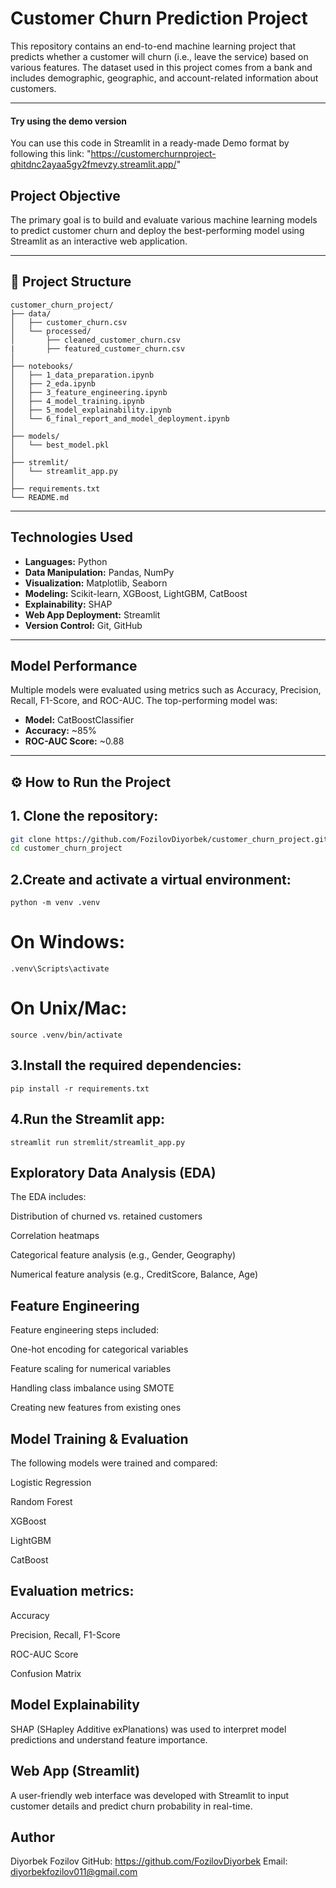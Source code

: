 # Customer Churn Prediction Project

This repository contains an end-to-end machine learning project that predicts whether a customer will churn (i.e., leave the service) based on various features. The dataset used in this project comes from a bank and includes demographic, geographic, and account-related information about customers.

---
####  Try using the demo version
You can use this code in Streamlit in a ready-made Demo format by following this link: "https://customerchurnproject-qhitdnc2ayaa5gy2fmevzy.streamlit.app/"

## Project Objective

The primary goal is to build and evaluate various machine learning models to predict customer churn and deploy the best-performing model using Streamlit as an interactive web application.

---

## 📁 Project Structure

```
customer_churn_project/
├── data/
│   ├── customer_churn.csv
│   └── processed/
│       ├── cleaned_customer_churn.csv
|       ├── featured_customer_churn.csv 
│
├── notebooks/
│   ├── 1_data_preparation.ipynb
│   ├── 2_eda.ipynb
│   ├── 3_feature_engineering.ipynb
│   ├── 4_model_training.ipynb
│   ├── 5_model_explainability.ipynb
│   └── 6_final_report_and_model_deployment.ipynb
│
├── models/
│   └── best_model.pkl
│
├── stremlit/
│   └── streamlit_app.py
│
├── requirements.txt
└── README.md
```




---

## Technologies Used

- **Languages:** Python  
- **Data Manipulation:** Pandas, NumPy  
- **Visualization:** Matplotlib, Seaborn  
- **Modeling:** Scikit-learn, XGBoost, LightGBM, CatBoost  
- **Explainability:** SHAP  
- **Web App Deployment:** Streamlit  
- **Version Control:** Git, GitHub  

---

## Model Performance

Multiple models were evaluated using metrics such as Accuracy, Precision, Recall, F1-Score, and ROC-AUC. The top-performing model was:

- **Model:** CatBoostClassifier  
- **Accuracy:** ~85%  
- **ROC-AUC Score:** ~0.88  

---

## ⚙️ How to Run the Project

## 1. **Clone the repository:**
```bash
git clone https://github.com/FozilovDiyorbek/customer_churn_project.git
cd customer_churn_project
```

## 2.Create and activate a virtual environment:
```
python -m venv .venv
```
# On Windows:
```
.venv\Scripts\activate
```
# On Unix/Mac:
```
source .venv/bin/activate
```

## 3.Install the required dependencies:
```
pip install -r requirements.txt
```

## 4.Run the Streamlit app:
```
streamlit run stremlit/streamlit_app.py
```

## Exploratory Data Analysis (EDA)
The EDA includes:

Distribution of churned vs. retained customers

Correlation heatmaps

Categorical feature analysis (e.g., Gender, Geography)

Numerical feature analysis (e.g., CreditScore, Balance, Age)

## Feature Engineering
Feature engineering steps included:

One-hot encoding for categorical variables

Feature scaling for numerical variables

Handling class imbalance using SMOTE

Creating new features from existing ones

## Model Training & Evaluation
The following models were trained and compared:

Logistic Regression

Random Forest

XGBoost

LightGBM

CatBoost

## Evaluation metrics:

Accuracy

Precision, Recall, F1-Score

ROC-AUC Score

Confusion Matrix

## Model Explainability
SHAP (SHapley Additive exPlanations) was used to interpret model predictions and understand feature importance.

## Web App (Streamlit)
A user-friendly web interface was developed with Streamlit to input customer details and predict churn probability in real-time.

## Author
Diyorbek Fozilov
GitHub: https://github.com/FozilovDiyorbek
Email: diyorbekfozilov011@gmail.com  
